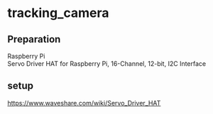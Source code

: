 # tracking_camera  
  
## Preparation  
Raspberry Pi  
Servo Driver HAT for Raspberry Pi, 16-Channel, 12-bit, I2C Interface  

## setup  
https://www.waveshare.com/wiki/Servo_Driver_HAT
